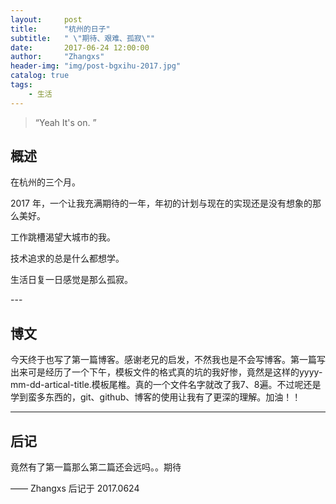 ```yaml
---
layout:     post
title:      "杭州的日子"
subtitle:   " \"期待、艰难、孤寂\""
date:       2017-06-24 12:00:00
author:     "Zhangxs"
header-img: "img/post-bgxihu-2017.jpg"
catalog: true
tags:
    - 生活
---
```


> “Yeah It's on. ”


## 概述

在杭州的三个月。



2017 年，一个让我充满期待的一年，年初的计划与现在的实现还是没有想象的那么美好。


工作跳槽渴望大城市的我。

技术追求的总是什么都想学。

生活日复一日感觉是那么孤寂。

<p id = "build"></p>
---

## 博文
今天终于也写了第一篇博客。感谢老兄的启发，不然我也是不会写博客。第一篇写出来可是经历了一个下午，模板文件的格式真的坑的我好惨，竟然是这样的yyyy-mm-dd-artical-title.模板尾椎。真的一个文件名字就改了我7、8遍。不过呢还是学到蛮多东西的，git、github、博客的使用让我有了更深的理解。加油！！




---


## 后记

竟然有了第一篇那么第二篇还会远吗。。期待

—— Zhangxs 后记于 2017.0624

